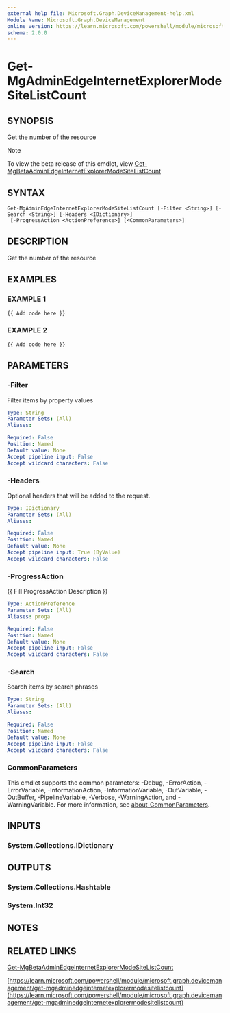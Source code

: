 ```yaml
---
external help file: Microsoft.Graph.DeviceManagement-help.xml
Module Name: Microsoft.Graph.DeviceManagement
online version: https://learn.microsoft.com/powershell/module/microsoft.graph.devicemanagement/get-mgadminedgeinternetexplorermodesitelistcount
schema: 2.0.0
---
```


# Get-MgAdminEdgeInternetExplorerModeSiteListCount

## SYNOPSIS
Get the number of the resource

> [!NOTE]
> To view the beta release of this cmdlet, view [Get-MgBetaAdminEdgeInternetExplorerModeSiteListCount](/powershell/module/Microsoft.Graph.Beta.DeviceManagement/Get-MgBetaAdminEdgeInternetExplorerModeSiteListCount?view=graph-powershell-beta)

## SYNTAX

```
Get-MgAdminEdgeInternetExplorerModeSiteListCount [-Filter <String>] [-Search <String>] [-Headers <IDictionary>]
 [-ProgressAction <ActionPreference>] [<CommonParameters>]
```

## DESCRIPTION
Get the number of the resource

## EXAMPLES

### EXAMPLE 1
```
{{ Add code here }}
```

### EXAMPLE 2
```
{{ Add code here }}
```

## PARAMETERS

### -Filter
Filter items by property values

```yaml
Type: String
Parameter Sets: (All)
Aliases:

Required: False
Position: Named
Default value: None
Accept pipeline input: False
Accept wildcard characters: False
```

### -Headers
Optional headers that will be added to the request.

```yaml
Type: IDictionary
Parameter Sets: (All)
Aliases:

Required: False
Position: Named
Default value: None
Accept pipeline input: True (ByValue)
Accept wildcard characters: False
```

### -ProgressAction
{{ Fill ProgressAction Description }}

```yaml
Type: ActionPreference
Parameter Sets: (All)
Aliases: proga

Required: False
Position: Named
Default value: None
Accept pipeline input: False
Accept wildcard characters: False
```

### -Search
Search items by search phrases

```yaml
Type: String
Parameter Sets: (All)
Aliases:

Required: False
Position: Named
Default value: None
Accept pipeline input: False
Accept wildcard characters: False
```

### CommonParameters
This cmdlet supports the common parameters: -Debug, -ErrorAction, -ErrorVariable, -InformationAction, -InformationVariable, -OutVariable, -OutBuffer, -PipelineVariable, -Verbose, -WarningAction, and -WarningVariable. For more information, see [about_CommonParameters](http://go.microsoft.com/fwlink/?LinkID=113216).

## INPUTS

### System.Collections.IDictionary
## OUTPUTS

### System.Collections.Hashtable
### System.Int32
## NOTES

## RELATED LINKS
[Get-MgBetaAdminEdgeInternetExplorerModeSiteListCount](/powershell/module/Microsoft.Graph.Beta.DeviceManagement/Get-MgBetaAdminEdgeInternetExplorerModeSiteListCount?view=graph-powershell-beta)

[https://learn.microsoft.com/powershell/module/microsoft.graph.devicemanagement/get-mgadminedgeinternetexplorermodesitelistcount](https://learn.microsoft.com/powershell/module/microsoft.graph.devicemanagement/get-mgadminedgeinternetexplorermodesitelistcount)




